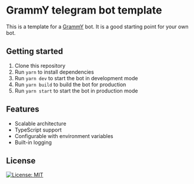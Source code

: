 # GrammY telegram bot template

This is a template for a [GrammY](https://grammy.dev) bot. It is a good starting point for your own bot.

## Getting started

1. Clone this repository
2. Run `yarn` to install dependencies
3. Run `yarn dev` to start the bot in development mode
4. Run `yarn build` to build the bot for production
5. Run `yarn start` to start the bot in production mode

## Features

- Scalable architecture
- TypeScript support
- Configurable with environment variables
- Built-in logging

## License

[![License: MIT](https://img.shields.io/badge/License-MIT-yellow.svg)](https://opensource.org/licenses/MIT)